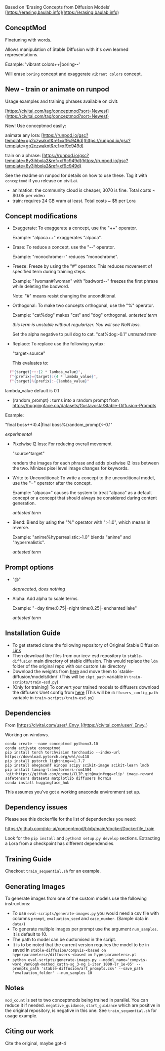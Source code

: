 Based on 'Erasing Concepts from Diffusion Models' [https://erasing.baulab.info](https://erasing.baulab.info)

## ConceptMod

Finetuning with words.

Allows manipulation of Stable Diffusion with it's own learned representations.

Example: 'vibrant colors++|boring--'

Will erase `boring` concept and exaggerate `vibrant colors` concept.

## New - train or animate on runpod

Usage examples and training phrases available on civit:

[https://civitai.com/tag/conceptmod?sort=Newest](https://civitai.com/tag/conceptmod?sort=Newest)

New! Use conceptmod easily:

animate any lora: [https://runpod.io/gsc?template=gp2czwaknt&ref=xf9c949d](https://runpod.io/gsc?template=gp2czwaknt&ref=xf9c949d)

train on a phrase: [https://runpod.io/gsc?template=8y3jhbola2&ref=xf9c949d](https://runpod.io/gsc?template=8y3jhbola2&ref=xf9c949d)

See the readme on runpod for details on how to use these. Tag it with `conceptmod` if you release on civit.ai.

* animation: the community cloud is cheaper, 3070 is fine. Total costs ~ $0.05 per video
* train: requires 24 GB vram at least. Total costs ~ $5 per Lora

## Concept modifications

* Exaggerate: To exaggerate a concept, use the "++" operator.

  Example: "alpaca++" exaggerates "alpaca".

* Erase: To reduce a concept, use the "--" operator.

  Example: "monochrome--" reduces "monochrome".

* Freeze: Freeze by using the "#" operator. This reduces movement of specified term during training steps.

  Example: "1woman#1woman" with "badword--" freezes the first phrase while deleting the badword.

  Note: "#" means resist changing the unconditional.

* Orthogonal: To make two concepts orthogonal, use the "%" operator.

  Example: "cat%dog" makes "cat" and "dog" orthogonal. *untested term*

  *this term is unstable without regularizer. You will see NaN loss.*

  Set the alpha negative to pull dog to cat. "cat%dog:-0.1" *untested term*

* Replace: To replace use the following syntax:

  "target~source"

  This evaluates to:

```python
  f"{target}++:{2 * lambda_value}",
  f"{prefix}={target}:{4 * lambda_value}",
  f"{target}%{prefix}:-{lambda_value}"
```
lambda_value default is 0.1

* {random_prompt} : turns into a random prompt from https://huggingface.co/datasets/Gustavosta/Stable-Diffusion-Prompts

Example:

"final boss++:0.4|final boss%{random_prompt}:-0.1"

*experimental*

* Pixelwise l2 loss: For reducing overall movement

  "source^target"

  renders the images for each phrase and adds pixelwise l2 loss between the two. Minizes pixel level image changes for keywords.

* Write to Unconditional: To write a concept to the unconditional model, use the "=" operator after the concept.

  Example: "alpaca=" causes the system to treat "alpaca" as a default concept or a concept that should always be considered during content generation.

  *untested term*

* Blend: Blend by using the "%" operator with ":-1.0", which means in reverse.

  Example: "anime%hyperrealistic:-1.0" blends "anime" and "hyperrealistic".

  *untested term*

## Prompt options

* "@" 

  *deprecated, does nothing*

* Alpha: Add alpha to scale terms.

  Example: "=day time:0.75|=night time:0.25|=enchanted lake"

  *untested term*

## Installation Guide

* To get started clone the following repository of Original Stable Diffusion [Link](https://github.com/CompVis/stable-diffusion)
* Then download the files from our iccv-esd repository to `stable-diffusion` main directory of stable diffusion. This would replace the `ldm` folder of the original repo with our custom `ldm` directory
* Download the weights from [here]([https://huggingface.co/CompVis/stable-diffusion-v-1-4-original](https://huggingface.co/CompVis/stable-diffusion-v-1-4-original/resolve/main/sd-v1-4-full-ema.ckpt)) and move them to `stable-diffusion/models/ldm/` (This will be `ckpt_path` variable in `train-scripts/train-esd.py`)
* [Only for training] To convert your trained models to diffusers download the diffusers Unet config from [here](https://huggingface.co/CompVis/stable-diffusion-v1-4/blob/main/unet/config.json)  (This will be `diffusers_config_path` variable in `train-scripts/train-esd.py`)

## Dependencies

From [https://civitai.com/user/_Envy_](https://civitai.com/user/_Envy_)

Working on windows.

```
conda create --name conceptmod python=3.10
conda activate conceptmod
pip install torch torchvision torchaudio --index-url https://download.pytorch.org/whl/cu118
pip install pytorch_lightning==1.7.7
pip install omegaconf einops scipy scikit-image scikit-learn lmdb
pip install taming-transformers-rom1504 'git+https://github.com/openai/CLIP.git@main#egg=clip' image-reward safetensors datasets matplotlib diffusers kornia
conda install huggingface_hub
```

This assumes you've got a working anaconda environment set up.

## Dependency issues

Please see this dockerfile for the list of dependencies you need:

https://github.com/ntc-ai/conceptmod/blob/main/docker/Dockerfile_train

Look for the `pip install` and `python3 setup.py develop` sections. Extracting a Lora from a checkpoint has different dependencies.

## Training Guide

Checkout `train_sequential.sh` for an example.

## Generating Images

To generate images from one of the custom models use the following instructions:

* To use `eval-scripts/generate-images.py` you would need a csv file with columns `prompt`, `evaluation_seed` and `case_number`. (Sample data in `data/`)
* To generate multiple images per prompt use the argument `num_samples`. It is default to 10.
* The path to model can be customised in the script.
* It is to be noted that the current version requires the model to be in saved in `stable-diffusion/compvis-<based on hyperparameters>/diffusers-<based on hyperparameters>.pt`
* `python eval-scripts/generate-images.py --model_name='compvis-word_VanGogh-method_xattn-sg_3-ng_1-iter_1000-lr_1e-05' --prompts_path 'stable-diffusion/art_prompts.csv' --save_path 'evaluation_folder' --num_samples 10` 

## Notes

`mod_count` is set to two conceptmods being trained in parallel. You can reduce it if needed.
`negative_guidance`, `start_guidance` which are positive in the original repository, is negative in this one. See `train_sequential.sh` for usage example.

## Citing our work

Cite the original, maybe gpt-4
